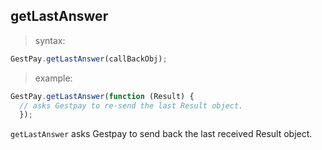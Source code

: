 ## getLastAnswer

> syntax: 

```javascript
GestPay.getLastAnswer(callBackObj);
```

> example:

```javascript
GestPay.getLastAnswer(function (Result) {
  // asks Gestpay to re-send the last Result object. 
  });
```

`getLastAnswer` asks Gestpay to send back the last received Result object.   